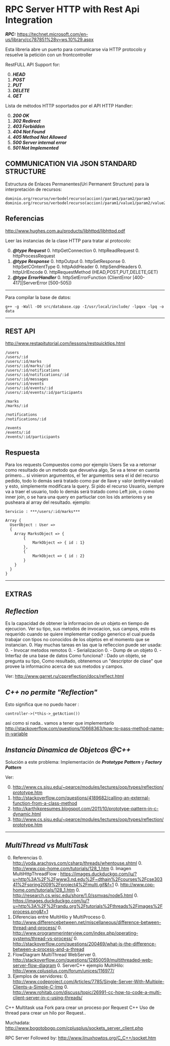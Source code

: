 RPC Server HTTP with Rest Api Integration
=============

***RPC:*** https://technet.microsoft.com/en-us/library/cc787851%28v=ws.10%29.aspx


Esta libreria abre un puerto para comunicarse via HTTP protocolo y resuelve
la petición con un frontcontroller


RestFULL API Support for:

0. ***HEAD***
0. ***POST***
0. ***PUT***
0. ***DELETE***
0. ***GET***

Lista de métodos HTTP soportados por el API HTTP Handler:

0. ***200 OK***
0. ***302 Redirect***
0. ***403 Forbidden***
0. ***404 Not Found***
0. ***405 Method Not Allowed***
0. ***500 Server internal error***
0. ***501 Not Implemented***

COMMUNICATION VIA JSON STANDARD STRUCTURE
------

Estructura de Enlaces Permanentes(Uri Permanent Structure) para la interpretación de recursos:

```
dominio.org/recurso/verbodelrecurso(accion)/param1/param2/param3
dominio.org/recurso/verbodelrecurso(accion)/param1/value1/param2/value2/param3/value3
```

Referencias
------

http://www.hughes.com.au/products/libhttpd/libhttpd.pdf

Leer las instancias de la clase HTTP para tratar al protocolo:

0. ***@type Request***
	0. httpGetConnection
	0. httpReadRequest
	0. httpProcessRequest
0. ***@type Response***
	0. httpOutput
	0. httpSetResponse
	0. httpSetCOntentType
	0. httpAddHeader
	0. httpSendHeaders
	0. httpUrlEncode
	0. httpRequestMethod (HEAD,POST,PUT,DELETE,GET)
0. ***@type ErrorHandler***
	0. httpSetErrorFunction (ClientError [400-417]|ServerError [500-505])

------------
Para compilar la base de datos:

```
g++ -g -Wall -O0 src/database.cpp -I/usr/local/include/ -lpqxx -lpq -o data
```

-----------------------------------------------------

REST API
-----------

http://www.restapitutorial.com/lessons/restquicktips.html

```
/users
/users/:id
/users/:id/marks
/users/:id/marks/:id
/users/:id/notifications
/users/:id/notifications/:id
/users/:id/messages
/users/:id/events
/users/:id/events/:id
/users/:id/events/:id/participants

/marks
/marks/:id

/notifications
/notifications/:id

/events
/events/:id
/events/:id/participants
```


Respuesta
------

Para los requests Compuestos como por ejemplo Users
Se va a retornar como resultado de un metodo que devuelva algo,
Se va a tener en cuenta primero... si vinieron argumentos, el 1er argumentos
sera el id del recurso pedido, todo lo demás será tratado como par de 
llave y valor (entity=>value) y esto, simplemente modificara la query.
Si pido el recurso Usuario, siempre va a traer el usuario, todo lo demás
será tratado como Left join, o como inner join, o se hara una query en partiuclar con los ids
anteriores y se pusheara al array del resultado.
ejemplo:


```
Servicio : ***/users/:id/marks***

Array {
  UserObject : User =>
  {
	Array MarksObject => {
		{		
			MarkObject => { id : 1}
		},
		{
			MarkObject => { id : 2}
		}
	}
  }
}
```


-----------------------------------------

EXTRAS
---------

***Reflection***
-----
Es la capacidad de obtener la informacion de un objeto en tiempo de ejecucion.
Ver su tipo, sus metodos de invocacion, sus campos, esto es requerido cuando se quiere
implementar codigo generico el cual pueda trabajar con tipos no conocidos de los objetos
en el momento que se instancian.
0. Hay muchas tareas en las que la refleccion puede ser usada: 
	0. - Invocar metodos remotos
	0. - Serializacion
	0. - Dump de un objeto
	0. - Interfaz de una base de datos
Como funciona? : Dado un objeto, se pregunta su tipo,
Como resultado, obtenemos un "descriptor de clase" que provee la informacino acerca de sus metodos y campos.

Ver: http://www.garret.ru/cppreflection/docs/reflect.html

***C++ no permite "Reflection"***
-----
Esto significa que no puedo hacer : 
```
controller->(*this->_getAction())
```
asi como si nada.. vamos a tener que implementarlo
http://stackoverflow.com/questions/10668363/how-to-pass-method-name-in-variable

***Instancia Dinamica de Objetcos @C++***
-----
Solución a este problema:
Implementación de ***Prototype Pattern*** y ***Factory Pattern***

Ver: 

0. http://www.cs.sjsu.edu/~pearce/modules/lectures/oop/types/reflection/prototype.htm
0. http://stackoverflow.com/questions/4189682/calling-an-external-function-from-a-class-method
0. http://karthikpresumes.blogspot.com/2011/10/prototype-pattern-in-c-dynamic.html
0. http://www.cs.sjsu.edu/~pearce/modules/lectures/oop/types/reflection/prototype.htm

-----------------------------------------

***MultiThread vs MultiTask***
---------

0. Referencias
	0. http://yoda.arachsys.com/csharp/threads/whentouse.shtml
	0. http://www.cpp-home.com/tutorials/128_1.htm
	0. Imagen MultiHttpThreadFlow : https://images.duckduckgo.com/iu/?u=http%3A%2F%2Fwww3.nd.edu%2F~dthain%2Fcourses%2Fcse30341%2Fspring2009%2Fproject4%2Fmulti.gif&f=1
	0. http://www.cpp-home.com/tutorials/128_1.htm
	0. http://research.cs.wisc.edu/shore/1.0/ssmvas/node5.html
	0. https://images.duckduckgo.com/iu/?u=http%3A%2F%2Frandu.org%2Ftutorials%2Fthreads%2Fimages%2Fprocess.png&f=1
0. Diferencias entre MultiHilo y MultiProceso
	0. http://www.differencebetween.net/miscellaneous/difference-between-thread-and-process/
	0. http://www.programmerinterview.com/index.php/operating-systems/thread-vs-process/
	0. http://stackoverflow.com/questions/200469/what-is-the-difference-between-a-process-and-a-thread
0. FlowDiagram MultiThread WebServer
	0. http://stackoverflow.com/questions/12850059/multithreaded-web-server-flow-diagram
	0. ServerC++ ejemplo MultiHilo: http://www.cplusplus.com/forum/unices/116977/
0. Ejemplos de servidores:
	0. http://www.codeproject.com/Articles/7785/Single-Server-With-Multiple-Clients-a-Simple-C-Imp
	0. http://www.rohitab.com/discuss/topic/26991-cc-how-to-code-a-multi-client-server-in-c-using-threads/
 
C++ Multitask usa Fork para crear un proceso por Request
C++ Uso de thread para crear un hilo por Request..


Muchadata: http://www.bogotobogo.com/cplusplus/sockets_server_client.php
 
RPC Server Followed by: http://www.linuxhowtos.org/C_C++/socket.htm

